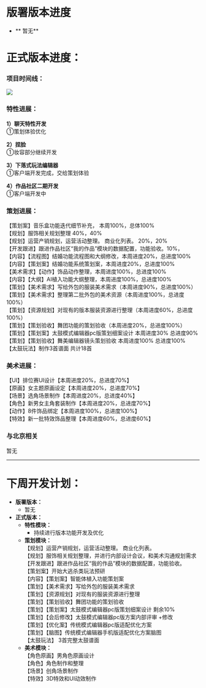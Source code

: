 # 版署版本进度
+ ** 暂无**

# 正式版本进度：
### 项目时间线：
![](https://cdn.nlark.com/yuque/0/2024/png/12926950/1721990606810-9647d188-492a-479a-aaa6-7243f3969aa7.png)

### 特性进展：   
**1）聊天特性开发**  
①策划体验优化  
  
**2）捏脸**  
①妆容部分继续开发  
  
**3）下落式玩法编辑器**  
①客户端开发完成，交给策划体验  
  
**4）作品社区二期开发**  
①客户端开发中  
   

### 策划进展：
【策划案】音乐盒功能迭代细节补充， 本周100%，总体100%  
【规划】服饰相关规划整理      40%，40%  
【规划】运营产销规划，运营活动整理。 商业化列表。 20%，20%  
【开发跟进】跟进作品社区“我的作品”模块的数据配置，功能验收。10%，  
【内容】【流程图】结婚功能流程图和大纲修改，本周进度20%，总进度100%  
【内容】【策划案】结婚功能系统策划案，本周进度20%，总进度100%  
【美术需求】【动作】饰品动作整理，本周进度100%，总进度100%  
【内容】【大纲】AI植入功能大纲整理，本周进度100%，总进度100%  
【策划】【美术需求】写给外包的服装美术需求（本周进度90%，总进度100%）  
【策划】【美术需求】整理第二批外包的美术资源（本周进度100%，总进度100%）  
【策划】【资源规划】对现有的版本服装资源进行整理（本周进度60%，总进度100%）  
【策划】【策划验收】舞团功能的策划验收（本周进度20%，总进度100%）  
【策划】【策划案】太鼓模式编辑器pc版策划细案设计   本周进度30%   总进度90%  
【策划】【策划验收】舞美编辑器镜头策划验收    本周进度100%   总进度100%  
【太鼓玩法】制作3首谱面 共计18首  

### 美术进展：
 【UI】排位赛UI设计【本周进度20%，总进度70%】  
【原画】女主题原画设定【本周进度20%，总进度70%】  
【场景】选角场景制作【本周进度20%，总进度40%】  
【角色】新男女主角套装制作【本周进度20%，总进度70%】  
【动作】8件饰品绑定【本周进度100%，总进度100%】  
【特效】新一批特效饰品整理【本周进度60%，总进度60%】  

###  与北京相关                       
暂无 

---

# 下周开发计划：
+ **版署版本：**
    -   暂无
+ **正式版本：**
    - **特性模块：**
        *  持续进行版本功能开发及优化
    - **策划模块：**  
【规划】运营产销规划，运营活动整理。 商业化列表。  
【规划】服饰相关规划整理，并进行内部设计会议，和美术沟通规划需求  
【开发跟进】跟进作品社区“我的作品”模块的数据配置，功能验收。  
【策划案】开始大逃杀类玩法预研  
【内容】【策划案】智能体植入功能策划案  
【策划】【美术需求】写给外包的服装美术需求  
【策划】【资源规划】对现有的服装资源进行整理  
【策划】【策划验收】舞团功能的策划验收    
【策划】【策划案】太鼓模式编辑器pc版策划细案设计   剩余10%  
【策划】【会后修改】太鼓模式编辑器pc版方案内部评审 +修改  
【策划】【优化案】传统模式编辑器pc版适配优化方案  
【策划】【脑图】传统模式编辑器手机版适配优化方案脑图  
【太鼓玩法】 3首完整太鼓谱面  
    -  **美术模块：**  
【角色原画】男角色原画设计  
【角色】角色制作和整理  
【场景】创角场景制作  
【特效】3D特效和UI动效制作  

